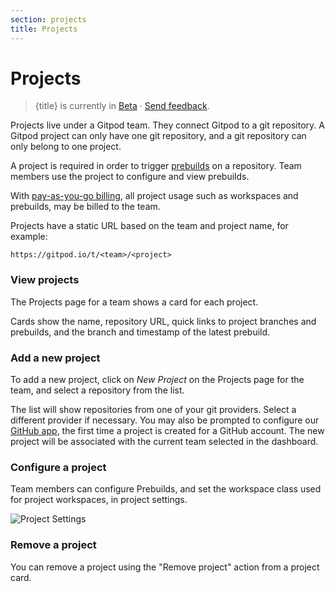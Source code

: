 ```yaml
---
section: projects
title: Projects
---
```


<script context="module">
  export const prerender = true;
</script>

# Projects

> {title} is currently in [Beta](/docs/help/public-roadmap/release-cycle) · [Send feedback](https://github.com/gitpod-io/gitpod/issues/5095).

Projects live under a Gitpod team. They connect Gitpod to a git repository. A Gitpod project can only have one git repository, and a git repository can only belong to one project.

A project is required in order to trigger [prebuilds](/docs/configure/projects/prebuilds) on a repository. Team members use the project to configure and view prebuilds.

With [pay-as-you-go billing](/docs/configure/billing/pay-as-you-go), all project usage such as workspaces and prebuilds, may be billed to the team.

Projects have a static URL based on the team and project name, for example:

`https://gitpod.io/t/<team>/<project>`

### View projects

The Projects page for a team shows a card for each project.

Cards show the name, repository URL, quick links to project branches and prebuilds, and the branch and timestamp of the latest prebuild.

### Add a new project

To add a new project, click on _New Project_ on the Projects page for the team, and select a repository from the list.

The list will show repositories from one of your git providers. Select a different provider if necessary. You may also be prompted to configure our [GitHub app](/docs/configure/authentication/github#authorizing-github-webhooks), the first time a project is created for a GitHub account. The new project will be associated with the current team selected in the dashboard.

### Configure a project

Team members can configure Prebuilds, and set the workspace class used for project workspaces, in project settings.

![Project Settings](../../../static/images/docs/project-settings.png)

### Remove a project

You can remove a project using the "Remove project" action from a project card.
